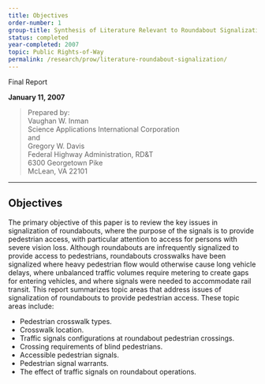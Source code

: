 ```yaml
---
title: Objectives
order-number: 1
group-title: Synthesis of Literature Relevant to Roundabout Signalization to Provide Pedestrian Access
status: completed
year-completed: 2007
topic: Public Rights-of-Way
permalink: /research/prow/literature-roundabout-signalization/
---
```


Final Report  

**January 11, 2007**

> Prepared by:\
> Vaughan W. Inman\
> Science Applications International Corporation\
> and\
> Gregory W. Davis\
> Federal Highway Administration, RD&T\
> 6300 Georgetown Pike\
> McLean, VA 22101



---


## Objectives

The primary objective of this paper is to review the key issues in signalization of roundabouts, where the purpose of the signals is to provide pedestrian access, with particular attention to access for persons with severe vision loss. Although roundabouts are infrequently signalized to provide access to pedestrians, roundabouts crosswalks have been signalized where heavy pedestrian flow would otherwise cause long vehicle delays, where unbalanced traffic volumes require metering to create gaps for entering vehicles, and where signals were needed to accommodate rail transit. This report summarizes topic areas that address issues of signalization of roundabouts to provide pedestrian access. These topic areas include:

-   Pedestrian crosswalk types.
-   Crosswalk location.
-   Traffic signals configurations at roundabout pedestrian crossings.
-   Crossing requirements of blind pedestrians.
-   Accessible pedestrian signals.
-   Pedestrian signal warrants.
-   The effect of traffic signals on roundabout operations.
